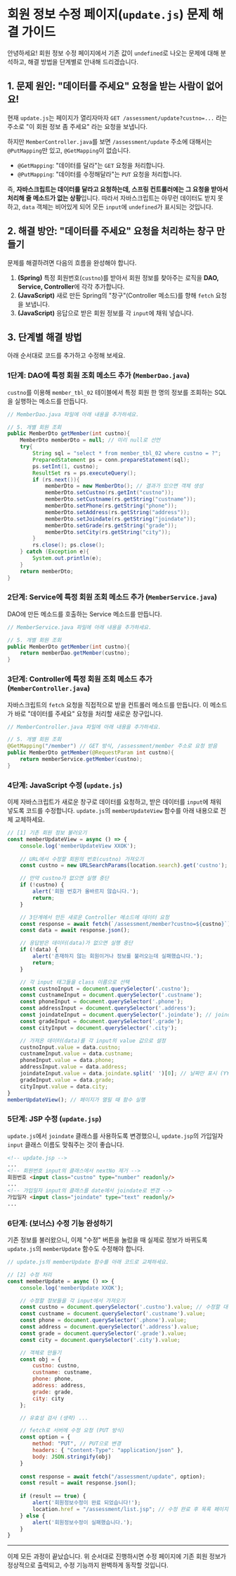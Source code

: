 # 회원 정보 수정 페이지(`update.js`) 문제 해결 가이드

안녕하세요! 회원 정보 수정 페이지에서 기존 값이 `undefined`로 나오는 문제에 대해 분석하고, 해결 방법을 단계별로 안내해 드리겠습니다.

## 1. 문제 원인: "데이터를 주세요" 요청을 받는 사람이 없어요!

현재 `update.js`는 페이지가 열리자마자 `GET /assessment/update?custno=...` 라는 주소로 "이 회원 정보 좀 주세요" 라는 요청을 보냅니다.

하지만 `MemberController.java`를 보면 `/assessment/update` 주소에 대해서는 `@PutMapping`만 있고, `@GetMapping`이 없습니다.

- `@GetMapping`: "데이터를 달라"는 `GET` 요청을 처리합니다.
- `@PutMapping`: "데이터를 수정해달라"는 `PUT` 요청을 처리합니다.

즉, **자바스크립트는 데이터를 달라고 요청하는데, 스프링 컨트롤러에는 그 요청을 받아서 처리해 줄 메소드가 없는 상황**입니다. 따라서 자바스크립트는 아무런 데이터도 받지 못하고, `data` 객체는 비어있게 되어 모든 `input`에 `undefined`가 표시되는 것입니다.

## 2. 해결 방안: "데이터를 주세요" 요청을 처리하는 창구 만들기

문제를 해결하려면 다음의 흐름을 완성해야 합니다.

1.  **(Spring)** 특정 회원번호(`custno`)를 받아서 회원 정보를 찾아주는 로직을 **DAO, Service, Controller**에 각각 추가합니다.
2.  **(JavaScript)** 새로 만든 Spring의 "창구"(Controller 메소드)를 향해 `fetch` 요청을 보냅니다.
3.  **(JavaScript)** 응답으로 받은 회원 정보를 각 `input`에 채워 넣습니다.

## 3. 단계별 해결 방법

아래 순서대로 코드를 추가하고 수정해 보세요.

### 1단계: DAO에 특정 회원 조회 메소드 추가 (`MemberDao.java`)

`custno`를 이용해 `member_tbl_02` 테이블에서 특정 회원 한 명의 정보를 조회하는 SQL을 실행하는 메소드를 만듭니다.

```java
// MemberDao.java 파일에 아래 내용을 추가하세요.

// 5. 개별 회원 조회
public MemberDto getMember(int custno){
    MemberDto memberDto = null; // 미리 null로 선언
    try{
        String sql = "select * from member_tbl_02 where custno = ?";
        PreparedStatement ps = conn.prepareStatement(sql);
        ps.setInt(1, custno);
        ResultSet rs = ps.executeQuery();
        if (rs.next()){
            memberDto = new MemberDto(); // 결과가 있으면 객체 생성
            memberDto.setCustno(rs.getInt("custno"));
            memberDto.setCustname(rs.getString("custname"));
            memberDto.setPhone(rs.getString("phone"));
            memberDto.setAddress(rs.getString("address"));
            memberDto.setJoindate(rs.getString("joindate"));
            memberDto.setGrade(rs.getString("grade"));
            memberDto.setCity(rs.getString("city"));
        }
        rs.close(); ps.close();
    } catch (Exception e){
        System.out.println(e);
    }
    return memberDto;
}
```

### 2단계: Service에 특정 회원 조회 메소드 추가 (`MemberService.java`)

DAO에 만든 메소드를 호출하는 Service 메소드를 만듭니다.

```java
// MemberService.java 파일에 아래 내용을 추가하세요.

// 5. 개별 회원 조회
public MemberDto getMember(int custno){
    return memberDao.getMember(custno);
}
```

### 3단계: Controller에 특정 회원 조회 메소드 추가 (`MemberController.java`)

자바스크립트의 `fetch` 요청을 직접적으로 받을 컨트롤러 메소드를 만듭니다. 이 메소드가 바로 "데이터를 주세요" 요청을 처리할 새로운 창구입니다.

```java
// MemberController.java 파일에 아래 내용을 추가하세요.

// 5. 개별 회원 조회
@GetMapping("/member") // GET 방식, /assessment/member 주소로 요청 받음
public MemberDto getMember(@RequestParam int custno){
    return memberService.getMember(custno);
}
```

### 4단계: JavaScript 수정 (`update.js`)

이제 자바스크립트가 새로운 창구로 데이터를 요청하고, 받은 데이터를 `input`에 채워 넣도록 코드를 수정합니다. `update.js`의 `memberUpdateView` 함수를 아래 내용으로 전체 교체하세요.

```javascript
// [1] 기존 회원 정보 불러오기
const memberUpdateView = async () => {
    console.log('memberUpdateView XXOK');
    
    // URL에서 수정할 회원의 번호(custno) 가져오기
    const custno = new URLSearchParams(location.search).get('custno');

    // 만약 custno가 없으면 실행 중단
    if (!custno) {
        alert('회원 번호가 올바르지 않습니다.');
        return;
    }

    // 3단계에서 만든 새로운 Controller 메소드에 데이터 요청
    const response = await fetch(`/assessment/member?custno=${custno}`);
    const data = await response.json();

    // 응답받은 데이터(data)가 없으면 실행 중단
    if (!data) {
        alert('존재하지 않는 회원이거나 정보를 불러오는데 실패했습니다.');
        return;
    }

    // 각 input 태그들을 class 이름으로 선택
    const custnoInput = document.querySelector('.custno');
    const custnameInput = document.querySelector('.custname');
    const phoneInput = document.querySelector('.phone');
    const addressInput = document.querySelector('.address');
    const joindateInput = document.querySelector('.joindate'); // joindate로 변경
    const gradeInput = document.querySelector('.grade');
    const cityInput = document.querySelector('.city');

    // 가져온 데이터(data)를 각 input의 value 값으로 설정
    custnoInput.value = data.custno;
    custnameInput.value = data.custname;
    phoneInput.value = data.phone;
    addressInput.value = data.address;
    joindateInput.value = data.joindate.split(' ')[0]; // 날짜만 표시 (YYYY-MM-DD)
    gradeInput.value = data.grade;
    cityInput.value = data.city;
}
memberUpdateView(); // 페이지가 열릴 때 함수 실행
```

### 5단계: JSP 수정 (`update.jsp`)

`update.js`에서 `joindate` 클래스를 사용하도록 변경했으니, `update.jsp`의 가입일자 `input` 클래스 이름도 맞춰주는 것이 좋습니다.

```html
<!-- update.jsp -->
...
<!-- 회원번호 input의 클래스에서 nextNo 제거 -->
회원번호 <input class="custno" type="number" readonly/> 
...
<!-- 가입일자 input의 클래스를 date에서 joindate로 변경 -->
가입일자 <input class="joindate" type="text" readonly/>
...
```

### 6단계: (보너스) 수정 기능 완성하기

기존 정보를 불러왔으니, 이제 "수정" 버튼을 눌렀을 때 실제로 정보가 바뀌도록 `update.js`의 `memberUpdate` 함수도 수정해야 합니다.

```javascript
// update.js의 memberUpdate 함수를 아래 코드로 교체하세요.

// [2] 수정 처리
const memberUpdate = async () => {
    console.log('memberUpdate XXOK');

    // 수정할 정보들을 각 input에서 가져오기
    const custno = document.querySelector('.custno').value; // 수정할 대상이 누군지 알려주기 위해 custno도 포함
    const custname = document.querySelector('.custname').value;
    const phone = document.querySelector('.phone').value;
    const address = document.querySelector('.address').value;
    const grade = document.querySelector('.grade').value;
    const city = document.querySelector('.city').value;

    // 객체로 만들기
    const obj = {
        custno: custno,
        custname: custname,
        phone: phone,
        address: address,
        grade: grade,
        city: city
    };

    // 유효성 검사 (생략) ...

    // fetch로 서버에 수정 요청 (PUT 방식)
    const option = {
        method: "PUT", // PUT으로 변경
        headers: { "Content-Type": "application/json" },
        body: JSON.stringify(obj)
    }
    
    const response = await fetch("/assessment/update", option);
    const result = await response.json();
    
    if (result == true) {
        alert('회원정보수정이 완료 되었습니다!');
        location.href = "/assessment/list.jsp"; // 수정 완료 후 목록 페이지로 이동
    } else {
        alert('회원정보수정이 실패했습니다.');
    }
}
```

---

이제 모든 과정이 끝났습니다. 위 순서대로 진행하시면 수정 페이지에 기존 회원 정보가 정상적으로 출력되고, 수정 기능까지 완벽하게 동작할 것입니다.
